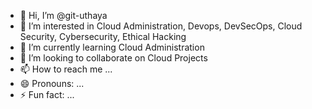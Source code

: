 - 👋 Hi, I’m @git-uthaya
- 👀 I’m interested in Cloud Administration, Devops, DevSecOps, Cloud Security, Cybersecurity, Ethical Hacking
- 🌱 I’m currently learning Cloud Administration
- 💞️ I’m looking to collaborate on Cloud Projects
- 📫 How to reach me ...
- 😄 Pronouns: ...
- ⚡ Fun fact: ...

<!---
git-uthaya/git-uthaya is a ✨ special ✨ repository because its `README.md` (this file) appears on your GitHub profile.
You can click the Preview link to take a look at your changes.
--->
